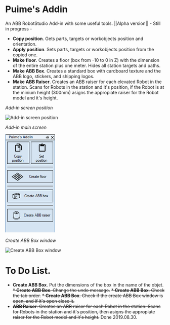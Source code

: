 # Puime's Addin
An ABB RobotStudio Add-in with some useful tools. ||Alpha version|| - Still in progress -

* **Copy position**. Gets parts, targets or workobjects position and orientation.
* **Apply position**. Sets parts, targets or workobjects position from the copied one.
* **Make floor**. Creates a floor (box from -10 to 0 in Z) with the dimension of the entire station plus one meter. Hides all station targets and paths.
* **Make ABB Box**. Creates a standard box with cardboard texture and the ABB logo, stickers, and shipping logos.
* **Make ABB Raiser**. Creates an ABB raiser for each elevated Robot in the station. Scans for Robots in the station and it's position, if the Robot is at the minium height (300mm) asigns the appropiate raiser for the Robot model and it's height.

*Add-in screen position*

![Add-in screen position](https://github.com/SergioPuimeABB/Puime-s_Addin/blob/master/Puime's_Addin/Screenshots/001.png)


*Add-in main screen*

![Add-in main screen](https://github.com/SergioPuimeABB/Puime-s_Addin/blob/master/Puime's_Addin/Screenshots/002.png)


*Create ABB Box window*

![Create ABB Box window](https://github.com/SergioPuimeABB/Puime-s_Addin/blob/master/Puime's_Addin/Screenshots/003.png)




# To Do List.

* **Create ABB Box**. Put the dimensions of the box in the name of the objet.
~~* **Create ABB Box**. Change the undo message.~~
~~* **Create ABB Box**. Check the tab order.~~
~~* **Create ABB Box**. Check if the create ABB Box window is open, and if it's open close it.~~
* ~~**ABB Raiser**. Creates an ABB raiser for each Robot in the station. Scans for Robots in the station and it's position, then asigns the appropiate raiser for the Robot model and it's height.~~ Done 2019.08.30.
